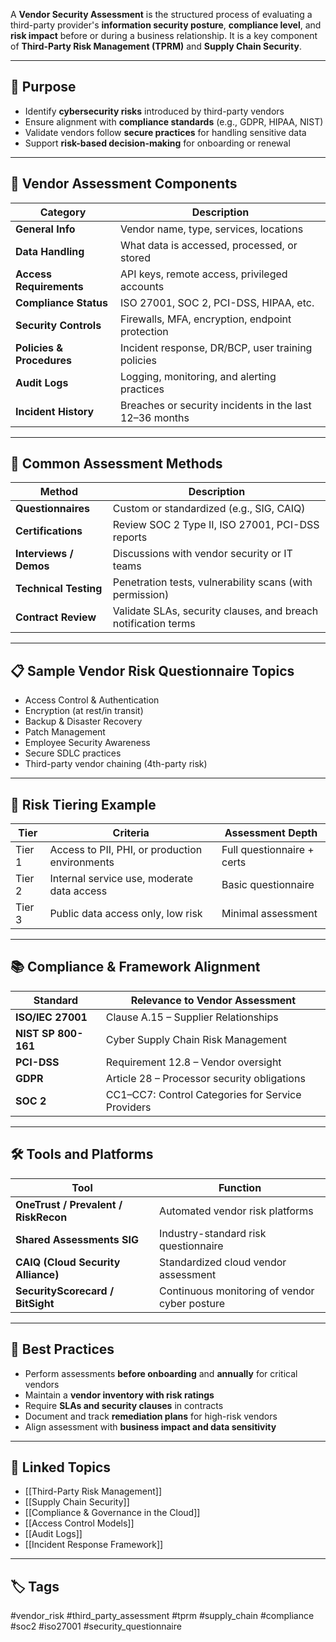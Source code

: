 A **Vendor Security Assessment** is the structured process of evaluating a third-party provider's **information security posture**, **compliance level**, and **risk impact** before or during a business relationship. It is a key component of **Third-Party Risk Management (TPRM)** and **Supply Chain Security**.

---

## 🎯 Purpose

- Identify **cybersecurity risks** introduced by third-party vendors  
- Ensure alignment with **compliance standards** (e.g., GDPR, HIPAA, NIST)  
- Validate vendors follow **secure practices** for handling sensitive data  
- Support **risk-based decision-making** for onboarding or renewal  

---

## 🧱 Vendor Assessment Components

| Category              | Description                                                  |
|------------------------|--------------------------------------------------------------|
| **General Info**       | Vendor name, type, services, locations                        |
| **Data Handling**      | What data is accessed, processed, or stored                  |
| **Access Requirements**| API keys, remote access, privileged accounts                 |
| **Compliance Status**  | ISO 27001, SOC 2, PCI-DSS, HIPAA, etc.                        |
| **Security Controls**  | Firewalls, MFA, encryption, endpoint protection              |
| **Policies & Procedures** | Incident response, DR/BCP, user training policies        |
| **Audit Logs**         | Logging, monitoring, and alerting practices                  |
| **Incident History**   | Breaches or security incidents in the last 12–36 months       |

---

## 📝 Common Assessment Methods

| Method                 | Description                                                  |
|------------------------|--------------------------------------------------------------|
| **Questionnaires**     | Custom or standardized (e.g., SIG, CAIQ)                     |
| **Certifications**     | Review SOC 2 Type II, ISO 27001, PCI-DSS reports             |
| **Interviews / Demos** | Discussions with vendor security or IT teams                 |
| **Technical Testing**  | Penetration tests, vulnerability scans (with permission)     |
| **Contract Review**    | Validate SLAs, security clauses, and breach notification terms|

---

## 📋 Sample Vendor Risk Questionnaire Topics

- Access Control & Authentication  
- Encryption (at rest/in transit)  
- Backup & Disaster Recovery  
- Patch Management  
- Employee Security Awareness  
- Secure SDLC practices  
- Third-party vendor chaining (4th-party risk)

---

## 🧠 Risk Tiering Example

| Tier  | Criteria                                      | Assessment Depth         |
|-------|-----------------------------------------------|---------------------------|
| Tier 1| Access to PII, PHI, or production environments | Full questionnaire + certs|
| Tier 2| Internal service use, moderate data access     | Basic questionnaire       |
| Tier 3| Public data access only, low risk              | Minimal assessment        |

---

## 📚 Compliance & Framework Alignment

| Standard           | Relevance to Vendor Assessment                          |
|--------------------|---------------------------------------------------------|
| **ISO/IEC 27001**  | Clause A.15 – Supplier Relationships                    |
| **NIST SP 800-161**| Cyber Supply Chain Risk Management                      |
| **PCI-DSS**        | Requirement 12.8 – Vendor oversight                     |
| **GDPR**           | Article 28 – Processor security obligations             |
| **SOC 2**          | CC1–CC7: Control Categories for Service Providers       |

---

## 🛠 Tools and Platforms

| Tool              | Function                                                  |
|-------------------|-----------------------------------------------------------|
| **OneTrust / Prevalent / RiskRecon** | Automated vendor risk platforms        |
| **Shared Assessments SIG** | Industry-standard risk questionnaire             |
| **CAIQ (Cloud Security Alliance)** | Standardized cloud vendor assessment     |
| **SecurityScorecard / BitSight** | Continuous monitoring of vendor cyber posture |

---

## 🏁 Best Practices

- Perform assessments **before onboarding** and **annually** for critical vendors  
- Maintain a **vendor inventory with risk ratings**  
- Require **SLAs and security clauses** in contracts  
- Document and track **remediation plans** for high-risk vendors  
- Align assessment with **business impact and data sensitivity**

---

## 🔗 Linked Topics

- [[Third-Party Risk Management]]
- [[Supply Chain Security]]
- [[Compliance & Governance in the Cloud]]
- [[Access Control Models]]
- [[Audit Logs]]
- [[Incident Response Framework]]

---

## 🏷 Tags

#vendor_risk #third_party_assessment #tprm #supply_chain #compliance #soc2 #iso27001 #security_questionnaire
